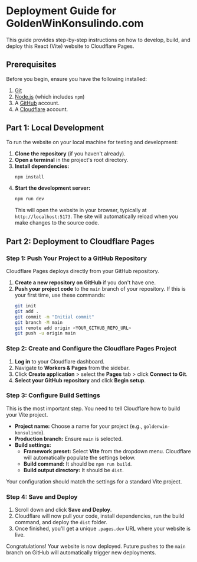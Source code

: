 # Deployment Guide for GoldenWinKonsulindo.com

This guide provides step-by-step instructions on how to develop, build, and deploy this React (Vite) website to Cloudflare Pages.

## Prerequisites

Before you begin, ensure you have the following installed:
1.  [Git](https://git-scm.com/downloads)
2.  [Node.js](https://nodejs.org/) (which includes `npm`)
3.  A [GitHub](https://github.com/) account.
4.  A [Cloudflare](https://www.cloudflare.com/) account.

## Part 1: Local Development

To run the website on your local machine for testing and development:

1.  **Clone the repository** (if you haven't already).
2.  **Open a terminal** in the project's root directory.
3.  **Install dependencies:**
    ```bash
    npm install
    ```
4.  **Start the development server:**
    ```bash
    npm run dev
    ```
    This will open the website in your browser, typically at `http://localhost:5173`. The site will automatically reload when you make changes to the source code.

## Part 2: Deployment to Cloudflare Pages

### Step 1: Push Your Project to a GitHub Repository

Cloudflare Pages deploys directly from your GitHub repository.

1.  **Create a new repository on GitHub** if you don't have one.
2.  **Push your project code** to the `main` branch of your repository. If this is your first time, use these commands:
    ```bash
    git init
    git add .
    git commit -m "Initial commit"
    git branch -M main
    git remote add origin <YOUR_GITHUB_REPO_URL>
    git push -u origin main
    ```

### Step 2: Create and Configure the Cloudflare Pages Project

1.  **Log in** to your Cloudflare dashboard.
2.  Navigate to **Workers & Pages** from the sidebar.
3.  Click **Create application** > select the **Pages** tab > click **Connect to Git**.
4.  **Select your GitHub repository** and click **Begin setup**.

### Step 3: Configure Build Settings

This is the most important step. You need to tell Cloudflare how to build your Vite project.

*   **Project name:** Choose a name for your project (e.g., `goldenwin-konsulindo`).
*   **Production branch:** Ensure `main` is selected.
*   **Build settings:**
    *   **Framework preset:** Select **Vite** from the dropdown menu. Cloudflare will automatically populate the settings below.
    *   **Build command:** It should be `npm run build`.
    *   **Build output directory:** It should be `dist`.

Your configuration should match the settings for a standard Vite project.

### Step 4: Save and Deploy

1.  Scroll down and click **Save and Deploy**.
2.  Cloudflare will now pull your code, install dependencies, run the build command, and deploy the `dist` folder.
3.  Once finished, you'll get a unique `.pages.dev` URL where your website is live.

Congratulations! Your website is now deployed. Future pushes to the `main` branch on GitHub will automatically trigger new deployments.
